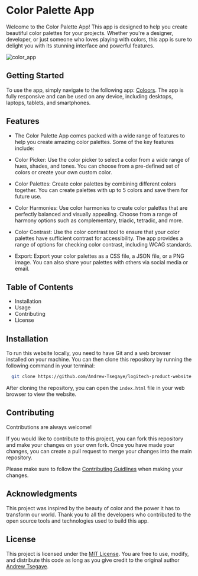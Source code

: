 # Color Palette App

Welcome to the Color Palette App! This app is designed to help you create beautiful color palettes for your projects. Whether you're a designer, developer, or just someone who loves playing with colors, this app is sure to delight you with its stunning interface and powerful features.

![color_app](https://i.imgur.com/VumLIPF.png)

## Getting Started
To use the app, simply navigate to the following app: [Coloors](https://coloored.netlify.app). The app is fully responsive and can be used on any device, including desktops, laptops, tablets, and smartphones.

## Features

- The Color Palette App comes packed with a wide range of features to help you create amazing color palettes. Some of the key features include:

- Color Picker: Use the color picker to select a color from a wide range of hues, shades, and tones. You can choose from a pre-defined set of colors or create your own custom color.

- Color Palettes: Create color palettes by combining different colors together. You can create palettes with up to 5 colors and save them for future use.

- Color Harmonies: Use color harmonies to create color palettes that are perfectly balanced and visually appealing. Choose from a range of harmony options such as complementary, triadic, tetradic, and more.

- Color Contrast: Use the color contrast tool to ensure that your color palettes have sufficient contrast for accessibility. The app provides a range of options for checking color contrast, including WCAG standards.

- Export: Export your color palettes as a CSS file, a JSON file, or a PNG image. You can also share your palettes with others via social media or email.

## Table of Contents

- Installation
- Usage
- Contributing
- License

## Installation

To run this website locally, you need to have Git and a web browser installed on your machine. You can then clone this repository by running the following command in your terminal:

```bash
  git clone https://github.com/Andrew-Tsegaye/logitech-product-website.git

```

After cloning the repository, you can open the `index.html` file in your web browser to view the website.


## Contributing

Contributions are always welcome!

If you would like to contribute to this project, you can fork this repository and make your changes on your own fork. Once you have made your changes, you can create a pull request to merge your changes into the main repository.

Please make sure to follow the [Contributing Guidlines](https://github.blog/2012-09-17-contributing-guidelines/) when making your changes.

## Acknowledgments

This project was inspired by the beauty of color and the power it has to transform our world. Thank you to all the developers who contributed to the open source tools and technologies used to build this app.

## License

This project is licensed under the [MIT License](https://choosealicense.com/licenses/mit/). You are free to use, modify, and distribute this code as long as you give credit to the original author [Andrew Tsegaye](github.com/Andrew-Tsegaye).
